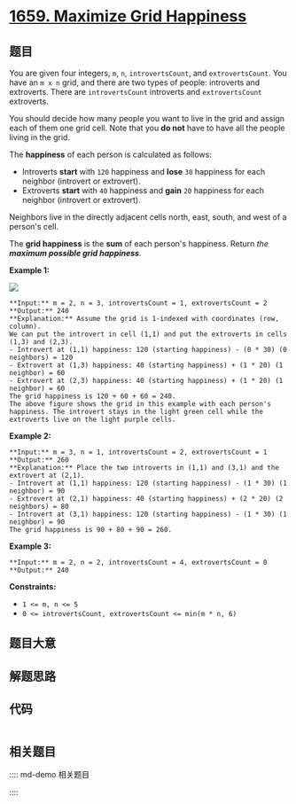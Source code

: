 # [1659. Maximize Grid Happiness](https://leetcode.com/problems/maximize-grid-happiness)

## 题目

You are given four integers, `m`, `n`, `introvertsCount`, and
`extrovertsCount`. You have an `m x n` grid, and there are two types of
people: introverts and extroverts. There are `introvertsCount` introverts and
`extrovertsCount` extroverts.

You should decide how many people you want to live in the grid and assign each
of them one grid cell. Note that you **do not** have to have all the people
living in the grid.

The **happiness** of each person is calculated as follows:

  * Introverts **start** with `120` happiness and **lose** `30` happiness for each neighbor (introvert or extrovert).
  * Extroverts **start** with `40` happiness and **gain** `20` happiness for each neighbor (introvert or extrovert).

Neighbors live in the directly adjacent cells north, east, south, and west of
a person's cell.

The **grid happiness** is the **sum** of each person's happiness. Return _the
**maximum possible grid happiness**._



**Example 1:**

![](https://assets.leetcode.com/uploads/2020/11/05/grid_happiness.png)

    
    
    **Input:** m = 2, n = 3, introvertsCount = 1, extrovertsCount = 2
    **Output:** 240
    **Explanation:** Assume the grid is 1-indexed with coordinates (row, column).
    We can put the introvert in cell (1,1) and put the extroverts in cells (1,3) and (2,3).
    - Introvert at (1,1) happiness: 120 (starting happiness) - (0 * 30) (0 neighbors) = 120
    - Extrovert at (1,3) happiness: 40 (starting happiness) + (1 * 20) (1 neighbor) = 60
    - Extrovert at (2,3) happiness: 40 (starting happiness) + (1 * 20) (1 neighbor) = 60
    The grid happiness is 120 + 60 + 60 = 240.
    The above figure shows the grid in this example with each person's happiness. The introvert stays in the light green cell while the extroverts live on the light purple cells.
    

**Example 2:**

    
    
    **Input:** m = 3, n = 1, introvertsCount = 2, extrovertsCount = 1
    **Output:** 260
    **Explanation:** Place the two introverts in (1,1) and (3,1) and the extrovert at (2,1).
    - Introvert at (1,1) happiness: 120 (starting happiness) - (1 * 30) (1 neighbor) = 90
    - Extrovert at (2,1) happiness: 40 (starting happiness) + (2 * 20) (2 neighbors) = 80
    - Introvert at (3,1) happiness: 120 (starting happiness) - (1 * 30) (1 neighbor) = 90
    The grid happiness is 90 + 80 + 90 = 260.
    

**Example 3:**

    
    
    **Input:** m = 2, n = 2, introvertsCount = 4, extrovertsCount = 0
    **Output:** 240
    



**Constraints:**

  * `1 <= m, n <= 5`
  * `0 <= introvertsCount, extrovertsCount <= min(m * n, 6)`


## 题目大意

## 解题思路

## 代码

```javascript

```

## 相关题目

:::: md-demo 相关题目

::::

